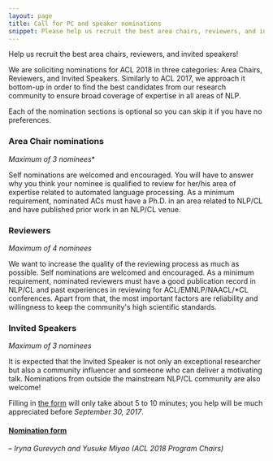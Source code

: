 ```yaml
---
layout: page
title: Call for PC and speaker nominations
snippet: Please help us recruit the best area chairs, reviewers, and invited speakers
---
```


Help us recruit the best area chairs, reviewers, and invited 
speakers!

We are soliciting nominations for ACL 2018 in three categories: Area 
Chairs, Reviewers, and Invited Speakers. Similarly to ACL 2017, we 
approach it bottom-up in order to find the best candidates from our 
research community to ensure broad coverage of expertise in all areas of 
NLP.

Each of the nomination sections is optional so you can skip it if you 
have no preferences.

### Area Chair nominations

*Maximum of 3 nominees**

Self nominations are welcomed and encouraged. You will have to answer 
why you think your nominee is qualified to review for her/his area of 
expertise related to automated language processing. As a minimum 
requirement, nominated ACs must have a Ph.D. in an area related to 
NLP/CL and have published prior work in an NLP/CL venue.

### Reviewers

*Maximum of 4 nominees*

We want to increase the quality of the reviewing process as much as 
possible. Self nominations are welcomed and encouraged. As a minimum 
requirement, nominated reviewers must have a good publication record in 
NLP/CL and past experiences in reviewing for ACL/EMNLP/NAACL/*CL 
conferences. Apart from that, the most important factors are reliability 
and willingness to keep the community's high scientific standards.

### Invited Speakers

*Maximum of 3 nominees*

It is expected that the Invited Speaker is not only an exceptional 
researcher but also a community influencer and someone who can deliver a 
motivating talk. Nominations from outside the mainstream NLP/CL 
community are also welcome!

Filling in [the form][nomform] will only take about 5 to 10 minutes; you help will be 
much appreciated before *September 30, 2017*.

#### [Nomination form][nomform]

[nomform]: https://docs.google.com/forms/d/e/1FAIpQLSevxUeABBVPuhe7tr6DsSa4PT5Y9gYa9Mq6kVlpTchxfAUdAQ/viewform?usp=sf_link

– *Iryna Gurevych and Yusuke Miyao (ACL 2018 Program Chairs)*
